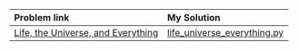 |Problem link|My Solution|
|:----|:----|
|[Life, the Universe, and Everything](<https://www.codechef.com/LRNDSA01/problems/TEST>)|[life_universe_everything.py](<https://github.com/mygoal-javadeveloper/CompetitiveProgramming/blob/main/Python/codechef/life_universe_everything.py>)|
